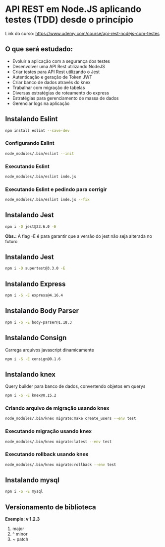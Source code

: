 # API REST em Node.JS aplicando testes (TDD) desde o princípio

Link do curso: https://www.udemy.com/course/api-rest-nodejs-com-testes


## O que será estudado:
* Evoluir a aplicação com a segurança dos testes
* Desenvolver uma API Rest utilizando NodeJS
* Criar testes para API Rest utilizando o Jest
* Autenticação e geração de Token JWT
* Criar banco de dados através do knex
* Trabalhar com migração de tabelas
* Diversas estratégias de roteamento do express
* Estratégias para gerenciamento de massa de dados
* Gerenciar logs na aplicação


## Instalando Eslint
```sh
npm install eslint --save-dev
```

### Configurando Eslint
```sh
node_modules/.bin/eslint --init
```

### Executando Eslint
```sh
node_modules/.bin/eslint inde.js
```

### Executando Eslint e pedindo para corrigir
```sh
node_modules/.bin/eslint inde.js --fix
```

## Instalando Jest
```sh
npm i -D jest@23.6.0 -E
```
**Obs.:** A flag -E é para garantir que a versão do jest não seja alterada no futuro

## Instalando Jest
```sh
npm i -D supertest@3.3.0 -E
```

## Instalando Express
```sh
npm i -S -E express@4.16.4
```

## Instalando Body Parser
```sh
npm i -S -E body-parser@1.18.3
```

## Instalando Consign
Carrega arquivos javascript dinamicamente
```sh
npm i -S -E consign@0.1.6
```


## Instalando knex
Query builder para banco de dados, convertendo objetos em querys 
```sh
npm i -S -E knex@0.15.2
```

### Criando arquivo de migração usando knex
```sh
node_modules/.bin/knex migrate:make create_users --env test
```

### Executando migração usando knex
```sh
node_modules/.bin/knex migrate:latest --env test
```

### Executando rollback usando knex
```sh
node_modules/.bin/knex migrate:rollback --env test
```

## Instalando mysql
```sh
npm i -S -E mysql
```

## Versionamento de biblioteca

**Exemplo: v 1.2.3**
1. major
2. ^ minor
3. ~ patch